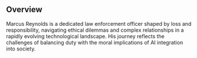 ## Overview
Marcus Reynolds is a dedicated law enforcement officer shaped by loss and responsibility, navigating ethical dilemmas and complex relationships in a rapidly evolving technological landscape. His journey reflects the challenges of balancing duty with the moral implications of AI integration into society.